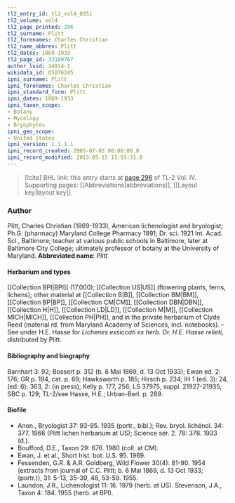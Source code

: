 ```yaml
---
tl2_entry_id: tl2_vol4_0351
tl2_volume: vol4
tl2_page_printed: 296
tl2_surname: Plitt
tl2_forenames: Charles Christian
tl2_name_abbrev: Plitt
tl2_dates: 1869-1933
tl2_page_id: 33189767
author_lsid: 24914-1
wikidata_id: Q5076245
ipni_surname: Plitt
ipni_forenames: Charles Christian
ipni_standard_form: Plitt
ipni_dates: 1869-1933
ipni_taxon_scope: 
- Botany
- Mycology
- Bryophytes
ipni_geo_scope: 
- United States
ipni_version: 1.1.1.1
ipni_record_created: 2003-07-02 00:00:00.0
ipni_record_modified: 2013-05-15 11:53:31.0
---
```



> [!cite] BHL link: this entry starts at [page 296](https://www.biodiversitylibrary.org/page/33189767) of TL-2 Vol. IV.
> Supporting pages: [[Abbreviations|abbreviations]], [[Layout key|layout key]].

### Author

Plitt, Charles Christian (1869-1933), American lichenologist and bryologist; Ph.G. (pharmacy) Maryland College Pharmacy 1891; Dr. sci. 1921 Int. Acad. Sci., Baltimore; teacher at various public schools in Baltimore, later at Baltimore City College; ultimately professor of botany at the University of Maryland. 
**Abbreviated name**: *Plitt*

#### Herbarium and types

[[Collection BPI|BPI]] (17.000); [[Collection US|US]] (flowering plants, ferns, lichens); other material at [[Collection B|B]], [[Collection BM|BM]], [[Collection BP|BP]], [[Collection CM|CM]], [[Collection DBN|DBN]], [[Collection H|H]], [[Collection LD|LD]], [[Collection M|M]], [[Collection MICH|MICH]], [[Collection PH|PH]], and in the private herbarium of Clyde Reed (material rd. from Maryland Academy of Sciences, incl. notebooks). – See under H.E. Hasse for *Lichenes exsiccati ex herb. Dr. H.E. Hasse relieti*, distributed by Plitt.

#### Bibliography and biography

Barnhart 3: 92; Bossert p. 312 (b. 6 Mai 1869, d. 13 Oct 1933); Ewan ed. 2: 176; GR p. 194, cat. p. 69; Hawksworth p. 185; Hirsch p. 234; IH 1 (ed. 3): 24, (ed. 6): 363, 2: (in press); Kelly p. 177, 256; LS 37975, suppl. 21927-21935; SBC p. 129; TL-2/see Hasse, H.E.; Urban-Berl. p. 289.

#### Biofile

- Anon., Bryologist 37: 93-95. 1935 (portr., bibl.); Rev. bryol. lichénol. 34: 377. 1966 (Plitt lichen herbarium at US); Science ser. 2. 78: 378. 1933 (d.).
- Boufford, D.E., Taxon 29: 676. 1980 (coll. at CM).
- Ewan, J. et al., Short hist. bot. U.S. 95. 1969.
- Fessenden, G.R. & A.R. Goldberg, Wild Flower 30(4): 81-90. 1954 (extracts from journal of C.C. Plitt; b. 6 Mai 1869, d. 13 Oct 1933; (portr.)), 31: 5-13, 35-39, 48, 53-59. 1955.
- Laundon, J.R., Lichenologist 11: 16. 1979 (herb. at US). Stevenson, J.A., Taxon 4: 184. 1955 (herb. at BPI).

